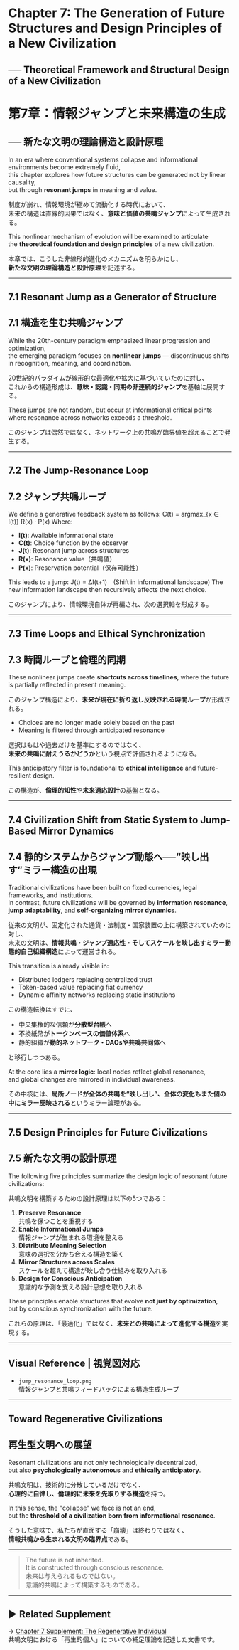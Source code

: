 # Chapter 7: The Generation of Future Structures and Design Principles of a New Civilization  
## ── Theoretical Framework and Structural Design of a New Civilization  
# 第7章：情報ジャンプと未来構造の生成  
## ── 新たな文明の理論構造と設計原理

In an era where conventional systems collapse and informational environments become extremely fluid,  
this chapter explores how future structures can be generated not by linear causality,  
but through **resonant jumps** in meaning and value.

制度が崩れ、情報環境が極めて流動化する時代において、  
未来の構造は直線的因果ではなく、**意味と価値の共鳴ジャンプ**によって生成される。

This nonlinear mechanism of evolution will be examined to articulate  
the **theoretical foundation and design principles** of a new civilization.

本章では、こうした非線形的進化のメカニズムを明らかにし、  
**新たな文明の理論構造と設計原理**を記述する。

---

## 7.1 Resonant Jump as a Generator of Structure  
## 7.1 構造を生む共鳴ジャンプ

While the 20th-century paradigm emphasized linear progression and optimization,  
the emerging paradigm focuses on **nonlinear jumps** — discontinuous shifts in recognition, meaning, and coordination.

20世紀的パラダイムが線形的な最適化や拡大に基づいていたのに対し、  
これからの構造形成は、**意味・認識・同期の非連続的ジャンプ**を基軸に展開する。

These jumps are not random, but occur at informational critical points  
where resonance across networks exceeds a threshold.

このジャンプは偶然ではなく、ネットワーク上の共鳴が臨界値を超えることで発生する。

---

## 7.2 The Jump-Resonance Loop  
## 7.2 ジャンプ共鳴ループ

We define a generative feedback system as follows:
C(t) = argmax_{x ∈ I(t)} R(x) · P(x)
Where:  
- **I(t)**: Available informational state  
- **C(t)**: Choice function by the observer  
- **J(t)**: Resonant jump across structures  
- **R(x)**: Resonance value（共鳴値）  
- **P(x)**: Preservation potential（保存可能性）

This leads to a jump:
J(t) = ΔI(t+1) (Shift in informational landscape)
The new information landscape then recursively affects the next choice.

このジャンプにより、情報環境自体が再編され、次の選択軸を形成する。

---

## 7.3 Time Loops and Ethical Synchronization  
## 7.3 時間ループと倫理的同期

These nonlinear jumps create **shortcuts across timelines**, where the future is partially reflected in present meaning.

このジャンプ構造により、**未来が現在に折り返し反映される時間ループ**が形成される。

- Choices are no longer made solely based on the past  
- Meaning is filtered through anticipated resonance  

選択はもはや過去だけを基準にするのではなく、  
**未来の共鳴に耐えうるかどうか**という視点で評価されるようになる。

This anticipatory filter is foundational to **ethical intelligence** and future-resilient design.

この構造が、**倫理的知性**や**未来適応設計**の基盤となる。

---

## 7.4 Civilization Shift from Static System to Jump-Based Mirror Dynamics  
## 7.4 静的システムからジャンプ動態へ──“映し出す”ミラー構造の出現

Traditional civilizations have been built on fixed currencies, legal frameworks, and institutions.  
In contrast, future civilizations will be governed by **information resonance**, **jump adaptability**, and **self-organizing mirror dynamics**.

従来の文明が、固定化された通貨・法制度・国家装置の上に構築されていたのに対し、  
未来の文明は、**情報共鳴・ジャンプ適応性・そしてスケールを映し出すミラー動態的自己組織構造**によって運営される。

This transition is already visible in:

- Distributed ledgers replacing centralized trust  
- Token-based value replacing fiat currency  
- Dynamic affinity networks replacing static institutions  

この構造転換はすでに、

- 中央集権的な信頼が**分散型台帳**へ  
- 不換紙幣が**トークンベースの価値体系**へ  
- 静的組織が**動的ネットワーク・DAOsや共鳴共同体**へ

と移行しつつある。

At the core lies a **mirror logic**: local nodes reflect global resonance,  
and global changes are mirrored in individual awareness.

その中核には、**局所ノードが全体の共鳴を“映し出し”、全体の変化もまた個の中にミラー反映される**というミラー論理がある。

---

## 7.5 Design Principles for Future Civilizations  
## 7.5 新たな文明の設計原理

The following five principles summarize the design logic of resonant future civilizations:

共鳴文明を構築するための設計原理は以下の5つである：

1. **Preserve Resonance**  
   共鳴を保つことを重視する  
2. **Enable Informational Jumps**  
   情報ジャンプが生まれる環境を整える  
3. **Distribute Meaning Selection**  
   意味の選択を分かち合える構造を築く  
4. **Mirror Structures across Scales**  
   スケールを超えて構造が映し合う仕組みを取り入れる  
5. **Design for Conscious Anticipation**  
   意識的な予測を支える設計思想を取り入れる

These principles enable structures that evolve **not just by optimization**,  
but by conscious synchronization with the future.

これらの原理は、「最適化」ではなく、**未来との共鳴によって進化する構造**を実現する。

---

## Visual Reference | 視覚図対応

- `jump_resonance_loop.png`  
  情報ジャンプと共鳴フィードバックによる構造生成ループ

---

## Toward Regenerative Civilizations  
## 再生型文明への展望

Resonant civilizations are not only technologically decentralized,  
but also **psychologically autonomous** and **ethically anticipatory**.

共鳴文明は、技術的に分散しているだけでなく、  
**心理的に自律し、倫理的に未来を先取りする構造**を持つ。

In this sense, the "collapse" we face is not an end,  
but the **threshold of a civilization born from informational resonance**.

そうした意味で、私たちが直面する「崩壊」は終わりではなく、  
**情報共鳴から生まれる文明の臨界点**である。

---

> The future is not inherited.  
> It is constructed through conscious resonance.  
> 未来は与えられるものではない。  
> 意識的共鳴によって構築するものである。

---

## ▶︎ Related Supplement  
→ [Chapter 7 Supplement: The Regenerative Individual](./chapter7b.md)  
共鳴文明における「再生的個人」についての補足理論を記述した文書です。
